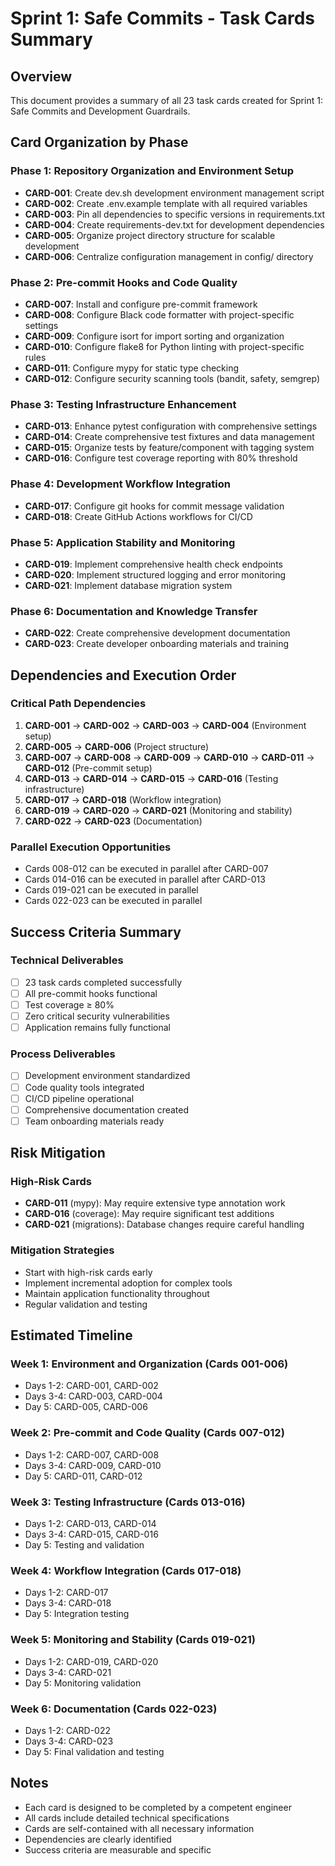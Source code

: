 # Sprint 1: Safe Commits - Task Cards Summary

## Overview

This document provides a summary of all 23 task cards created for Sprint 1: Safe Commits and Development Guardrails.

## Card Organization by Phase

### Phase 1: Repository Organization and Environment Setup

- **CARD-001**: Create dev.sh development environment management script
- **CARD-002**: Create .env.example template with all required variables
- **CARD-003**: Pin all dependencies to specific versions in requirements.txt
- **CARD-004**: Create requirements-dev.txt for development dependencies
- **CARD-005**: Organize project directory structure for scalable development
- **CARD-006**: Centralize configuration management in config/ directory

### Phase 2: Pre-commit Hooks and Code Quality

- **CARD-007**: Install and configure pre-commit framework
- **CARD-008**: Configure Black code formatter with project-specific settings
- **CARD-009**: Configure isort for import sorting and organization
- **CARD-010**: Configure flake8 for Python linting with project-specific rules
- **CARD-011**: Configure mypy for static type checking
- **CARD-012**: Configure security scanning tools (bandit, safety, semgrep)

### Phase 3: Testing Infrastructure Enhancement

- **CARD-013**: Enhance pytest configuration with comprehensive settings
- **CARD-014**: Create comprehensive test fixtures and data management
- **CARD-015**: Organize tests by feature/component with tagging system
- **CARD-016**: Configure test coverage reporting with 80% threshold

### Phase 4: Development Workflow Integration

- **CARD-017**: Configure git hooks for commit message validation
- **CARD-018**: Create GitHub Actions workflows for CI/CD

### Phase 5: Application Stability and Monitoring

- **CARD-019**: Implement comprehensive health check endpoints
- **CARD-020**: Implement structured logging and error monitoring
- **CARD-021**: Implement database migration system

### Phase 6: Documentation and Knowledge Transfer

- **CARD-022**: Create comprehensive development documentation
- **CARD-023**: Create developer onboarding materials and training

## Dependencies and Execution Order

### Critical Path Dependencies

1. **CARD-001** → **CARD-002** → **CARD-003** → **CARD-004** (Environment setup)
2. **CARD-005** → **CARD-006** (Project structure)
3. **CARD-007** → **CARD-008** → **CARD-009** → **CARD-010** → **CARD-011** → **CARD-012** (Pre-commit setup)
4. **CARD-013** → **CARD-014** → **CARD-015** → **CARD-016** (Testing infrastructure)
5. **CARD-017** → **CARD-018** (Workflow integration)
6. **CARD-019** → **CARD-020** → **CARD-021** (Monitoring and stability)
7. **CARD-022** → **CARD-023** (Documentation)

### Parallel Execution Opportunities

- Cards 008-012 can be executed in parallel after CARD-007
- Cards 014-016 can be executed in parallel after CARD-013
- Cards 019-021 can be executed in parallel
- Cards 022-023 can be executed in parallel

## Success Criteria Summary

### Technical Deliverables

- [ ] 23 task cards completed successfully
- [ ] All pre-commit hooks functional
- [ ] Test coverage ≥ 80%
- [ ] Zero critical security vulnerabilities
- [ ] Application remains fully functional

### Process Deliverables

- [ ] Development environment standardized
- [ ] Code quality tools integrated
- [ ] CI/CD pipeline operational
- [ ] Comprehensive documentation created
- [ ] Team onboarding materials ready

## Risk Mitigation

### High-Risk Cards

- **CARD-011** (mypy): May require extensive type annotation work
- **CARD-016** (coverage): May require significant test additions
- **CARD-021** (migrations): Database changes require careful handling

### Mitigation Strategies

- Start with high-risk cards early
- Implement incremental adoption for complex tools
- Maintain application functionality throughout
- Regular validation and testing

## Estimated Timeline

### Week 1: Environment and Organization (Cards 001-006)

- Days 1-2: CARD-001, CARD-002
- Days 3-4: CARD-003, CARD-004
- Day 5: CARD-005, CARD-006

### Week 2: Pre-commit and Code Quality (Cards 007-012)

- Days 1-2: CARD-007, CARD-008
- Days 3-4: CARD-009, CARD-010
- Day 5: CARD-011, CARD-012

### Week 3: Testing Infrastructure (Cards 013-016)

- Days 1-2: CARD-013, CARD-014
- Days 3-4: CARD-015, CARD-016
- Day 5: Testing and validation

### Week 4: Workflow Integration (Cards 017-018)

- Days 1-2: CARD-017
- Days 3-4: CARD-018
- Day 5: Integration testing

### Week 5: Monitoring and Stability (Cards 019-021)

- Days 1-2: CARD-019, CARD-020
- Days 3-4: CARD-021
- Day 5: Monitoring validation

### Week 6: Documentation (Cards 022-023)

- Days 1-2: CARD-022
- Days 3-4: CARD-023
- Day 5: Final validation and testing

## Notes

- Each card is designed to be completed by a competent engineer
- All cards include detailed technical specifications
- Cards are self-contained with all necessary information
- Dependencies are clearly identified
- Success criteria are measurable and specific
